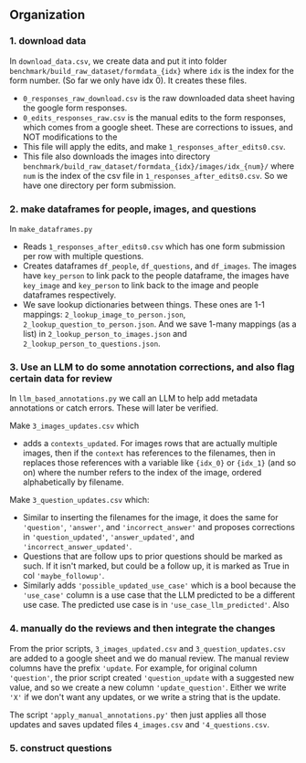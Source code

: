 ## Organization

### 1. download data
In `download_data.csv`, we create data and put it into folder `benchmark/build_raw_dataset/formdata_{idx}` where `idx` is the index for the form number. (So far we only have idx 0). It creates these files. 
- `0_responses_raw_download.csv` is the raw downloaded data sheet having the google form responses.
- `0_edits_responses_raw.csv` is the manual edits to the form responses, which comes from a google sheet. These are corrections to issues, and NOT modifications to the 
- This file will apply the edits, and make `1_responses_after_edits0.csv`. 
- This file also downloads the images into directory `benchmark/build_raw_dataset/formdata_{idx}/images/idx_{num}/` where `num` is the index of the csv file in `1_responses_after_edits0.csv`. So we have one directory per form submission.

### 2. make dataframes for people, images, and questions
In `make_dataframes.py`
- Reads `1_responses_after_edits0.csv` which has one form submission per row with multiple questions. 
- Creates dataframes `df_people`, `df_questions`, and `df_images`. The images have `key_person` to link pack to the people dataframe, the images have `key_image` and `key_person` to link back to the image and people dataframes respectively. 
- We save lookup dictionaries between things. These ones are 1-1 mappings: `2_lookup_image_to_person.json`, `2_lookup_question_to_person.json`. And we save 1-many mappings (as a list) in `2_lookup_person_to_images.json` and `2_lookup_person_to_questions.json`. 

### 3. Use an LLM to do some annotation corrections, and also flag certain data for review
In `llm_based_annotations.py` we call an LLM to help add metadata annotations or catch errors. These will later be verified. 

Make `3_images_updates.csv` which
- adds a `contexts_updated`. For images rows that are actually multiple images, then if the `context` has references to the filenames, then in replaces those references with a variable like `{idx_0}` or `{idx_1}` (and so on) where the number refers to the index of the image, ordered alphabetically by filename.

Make  `3_question_updates.csv` which:
- Similar to inserting the filenames for the image, it does the same for `'question'`, `'answer'`, and `'incorrect_answer'` and proposes corrections in `'question_updated'`, `'answer_updated'`, and `'incorrect_answer_updated'`.
- Questions that are follow ups to prior questions should be marked as such. If it isn't marked, but could be a follow up, it is marked as True in col `'maybe_followup'`. 
- Similarly adds `'possible_updated_use_case'` which is a bool because the `'use_case'` column is a use case that the LLM predicted to be a different use case. The predicted use case is in `'use_case_llm_predicted'`. Also 


### 4. manually do the reviews and then integrate the changes
From the prior scripts, `3_images_updated.csv` and `3_question_updates.csv` are added to a google sheet and we do manual review. The manual review columns have the prefix `'update`. For example, for original column `'question'`, the prior script created `'question_update` with a suggested new value, and so we create a new column `'update_question'`. Either we write `'X'` if we don't want any updates, or we write a string that is the update. 

The script `'apply_manual_annotations.py'` then just applies all those updates and saves updated files `4_images.csv` and `'4_questions.csv`.


### 5. construct questions



